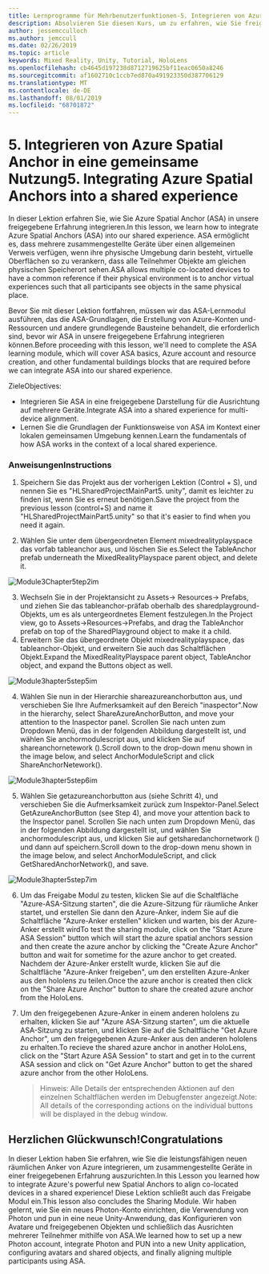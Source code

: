 ```yaml
---
title: Lernprogramme für Mehrbenutzerfunktionen-5. Integrieren von Azure Spatial Anchor in eine gemeinsame Nutzung
description: Absolvieren Sie diesen Kurs, um zu erfahren, wie Sie freigegebene Umgebungen mit mehreren Benutzern in einer hololens 2-Anwendung implementieren.
author: jessemcculloch
ms.author: jemccull
ms.date: 02/26/2019
ms.topic: article
keywords: Mixed Reality, Unity, Tutorial, HoloLens
ms.openlocfilehash: cb4645d197238d8712719625bf11eac0650a8246
ms.sourcegitcommit: af1602710c1ccb7ed870a491923350d387706129
ms.translationtype: MT
ms.contentlocale: de-DE
ms.lasthandoff: 08/01/2019
ms.locfileid: "68701872"
---
```

# <a name="5-integrating-azure-spatial-anchors-into-a-shared-experience"></a><span data-ttu-id="ed5cc-105">5. Integrieren von Azure Spatial Anchor in eine gemeinsame Nutzung</span><span class="sxs-lookup"><span data-stu-id="ed5cc-105">5. Integrating Azure Spatial Anchors into a shared experience</span></span>

<span data-ttu-id="ed5cc-106">In dieser Lektion erfahren Sie, wie Sie Azure Spatial Anchor (ASA) in unsere freigegebene Erfahrung integrieren.</span><span class="sxs-lookup"><span data-stu-id="ed5cc-106">In this lesson, we learn how to integrate Azure Spatial Anchors (ASA) into our shared experience.</span></span> <span data-ttu-id="ed5cc-107">ASA ermöglicht es, dass mehrere zusammengestellte Geräte über einen allgemeinen Verweis verfügen, wenn ihre physische Umgebung darin besteht, virtuelle Oberflächen so zu verankern, dass alle Teilnehmer Objekte am gleichen physischen Speicherort sehen.</span><span class="sxs-lookup"><span data-stu-id="ed5cc-107">ASA allows multiple co-located devices to have a common reference if their physical environment is to anchor virtual experiences such that all participants see objects in the same physical place.</span></span>

<span data-ttu-id="ed5cc-108">Bevor Sie mit dieser Lektion fortfahren, müssen wir das ASA-Lernmodul ausführen, das die ASA-Grundlagen, die Erstellung von Azure-Konten und-Ressourcen und andere grundlegende Bausteine behandelt, die erforderlich sind, bevor wir ASA in unsere freigegebene Erfahrung integrieren können.</span><span class="sxs-lookup"><span data-stu-id="ed5cc-108">Before proceeding with this lesson, we'll need to complete the ASA learning module, which will cover ASA basics, Azure account and resource creation, and other fundamental buildings blocks that are required before we can integrate ASA into our shared experience.</span></span>

<span data-ttu-id="ed5cc-109">Ziele</span><span class="sxs-lookup"><span data-stu-id="ed5cc-109">Objectives:</span></span>

- <span data-ttu-id="ed5cc-110">Integrieren Sie ASA in eine freigegebene Darstellung für die Ausrichtung auf mehrere Geräte.</span><span class="sxs-lookup"><span data-stu-id="ed5cc-110">Integrate ASA into a shared experience for multi-device alignment.</span></span>
- <span data-ttu-id="ed5cc-111">Lernen Sie die Grundlagen der Funktionsweise von ASA im Kontext einer lokalen gemeinsamen Umgebung kennen.</span><span class="sxs-lookup"><span data-stu-id="ed5cc-111">Learn the fundamentals of how ASA works in the context of a local shared experience.</span></span>

### <a name="instructions"></a><span data-ttu-id="ed5cc-112">Anweisungen</span><span class="sxs-lookup"><span data-stu-id="ed5cc-112">Instructions</span></span>

1. <span data-ttu-id="ed5cc-113">Speichern Sie das Projekt aus der vorherigen Lektion (Control + S), und nennen Sie es "HLSharedProjectMainPart5. unity", damit es leichter zu finden ist, wenn Sie es erneut benötigen.</span><span class="sxs-lookup"><span data-stu-id="ed5cc-113">Save the project from the previous lesson (control+S) and name it "HLSharedProjectMainPart5.unity" so that it's easier to find when you need it again.</span></span>

2. <span data-ttu-id="ed5cc-114">Wählen Sie unter dem übergeordneten Element mixedrealityplayspace das vorfab tableanchor aus, und löschen Sie es.</span><span class="sxs-lookup"><span data-stu-id="ed5cc-114">Select the TableAnchor prefab underneath the MixedRealityPlayspace parent object, and delete it.</span></span>

![Module3Chapter5tep2im](images/module3chapter5step2im.PNG)

3.  <span data-ttu-id="ed5cc-116">Wechseln Sie in der Projektansicht zu Assets-> Resources-> Prefabs, und ziehen Sie das tableanchor-präfab oberhalb des sharedplayground-Objekts, um es als untergeordnetes Element festzulegen.</span><span class="sxs-lookup"><span data-stu-id="ed5cc-116">In the Project view, go to Assets->Resources->Prefabs, and drag the TableAnchor prefab on top of the SharedPlayground object to make it a child.</span></span>
4.  <span data-ttu-id="ed5cc-117">Erweitern Sie das übergeordnete Objekt mixedrealityplayspace, das tableanchor-Objekt, und erweitern Sie auch das Schaltflächen Objekt.</span><span class="sxs-lookup"><span data-stu-id="ed5cc-117">Expand the MixedRealityPlayspace parent object, TableAnchor object, and expand the Buttons object as well.</span></span> 

![Module3hapter5step5im](images/module3chapter5step5im.PNG)

4. <span data-ttu-id="ed5cc-119">Wählen Sie nun in der Hierarchie shareazureanchorbutton aus, und verschieben Sie Ihre Aufmerksamkeit auf den Bereich "inaspector".</span><span class="sxs-lookup"><span data-stu-id="ed5cc-119">Now in the hierarchy, select ShareAzureAnchorButton, and move your attention to the Inaspector panel.</span></span> <span data-ttu-id="ed5cc-120">Scrollen Sie nach unten zum Dropdown Menü, das in der folgenden Abbildung dargestellt ist, und wählen Sie anchormodulescript aus, und klicken Sie auf shareanchornetework ().</span><span class="sxs-lookup"><span data-stu-id="ed5cc-120">Scroll down to the drop-down menu shown in the image below, and select AnchorModuleScript and click ShareAnchorNetework().</span></span>

![Module3hapter5step6im](images/module3chapter5step6im.PNG)

5. <span data-ttu-id="ed5cc-122">Wählen Sie getazureanchorbutton aus (siehe Schritt 4), und verschieben Sie die Aufmerksamkeit zurück zum Inspektor-Panel.</span><span class="sxs-lookup"><span data-stu-id="ed5cc-122">Select GetAzureAnchorButton (see Step 4), and move your attention back to the Inspector panel.</span></span> <span data-ttu-id="ed5cc-123">Scrollen Sie nach unten zum Dropdown Menü, das in der folgenden Abbildung dargestellt ist, und wählen Sie anchormodulescript aus, und klicken Sie auf getsharedanchornetwork () und dann auf speichern.</span><span class="sxs-lookup"><span data-stu-id="ed5cc-123">Scroll down to the drop-down menu shown in the image below, and select AnchorModuleScript, and click GetSharedAnchorNetwork(), and save.</span></span>

![Module3hapter5step7im](images/module3chapter5step7im.PNG)

6. <span data-ttu-id="ed5cc-125">Um das Freigabe Modul zu testen, klicken Sie auf die Schaltfläche "Azure-ASA-Sitzung starten", die die Azure-Sitzung für räumliche Anker startet, und erstellen Sie dann den Azure-Anker, indem Sie auf die Schaltfläche "Azure-Anker erstellen" klicken und warten, bis der Azure-Anker erstellt wird</span><span class="sxs-lookup"><span data-stu-id="ed5cc-125">To test the sharing module, click on the "Start Azure ASA Session" button which will start the azure spatial anchors session and then create the azure anchor by clicking the "Create Azure Anchor" button and wait for sometime for the azure anchor to get created.</span></span> <span data-ttu-id="ed5cc-126">Nachdem der Azure-Anker erstellt wurde, klicken Sie auf die Schaltfläche "Azure-Anker freigeben", um den erstellten Azure-Anker aus den hololens zu teilen.</span><span class="sxs-lookup"><span data-stu-id="ed5cc-126">Once the azure anchor is created then click on the "Share Azure Anchor" button to share the created azure anchor from the HoloLens.</span></span>

7. <span data-ttu-id="ed5cc-127">Um den freigegebenen Azure-Anker in einem anderen hololens zu erhalten, klicken Sie auf "Azure ASA-Sitzung starten", um die aktuelle ASA-Sitzung zu starten, und klicken Sie auf die Schaltfläche "Get Azure Anchor", um den freigegebenen Azure-Anker aus den anderen hololens zu erhalten.</span><span class="sxs-lookup"><span data-stu-id="ed5cc-127">To recieve the shared azure anchor in another HoloLens, click on the "Start Azure ASA Session" to start and get in to the current ASA session and click on "Get Azure Anchor" button to get the shared azure anchor from the other HoloLens.</span></span>

   > <span data-ttu-id="ed5cc-128">Hinweis: Alle Details der entsprechenden Aktionen auf den einzelnen Schaltflächen werden im Debugfenster angezeigt.</span><span class="sxs-lookup"><span data-stu-id="ed5cc-128">Note: All details of the corresponding actions on the individual buttons will be displayed in the debug window.</span></span>

## <a name="congratulations"></a><span data-ttu-id="ed5cc-129">Herzlichen Glückwunsch!</span><span class="sxs-lookup"><span data-stu-id="ed5cc-129">Congratulations</span></span>

<span data-ttu-id="ed5cc-130">In dieser Lektion haben Sie erfahren, wie Sie die leistungsfähigen neuen räumlichen Anker von Azure integrieren, um zusammengestellte Geräte in einer freigegebenen Erfahrung auszurichten.</span><span class="sxs-lookup"><span data-stu-id="ed5cc-130">In this Lesson you learned how to integrate Azure's powerful new Spatial Anchors to align co-located devices in a shared experience!</span></span> <span data-ttu-id="ed5cc-131">Diese Lektion schließt auch das Freigabe Modul ein.</span><span class="sxs-lookup"><span data-stu-id="ed5cc-131">This lesson also concludes the Sharing Module.</span></span> <span data-ttu-id="ed5cc-132">Wir haben gelernt, wie Sie ein neues Photon-Konto einrichten, die Verwendung von Photon und pun in eine neue Unity-Anwendung, das Konfigurieren von Avatare und freigegebenen Objekten und schließlich das Ausrichten mehrerer Teilnehmer mithilfe von ASA.</span><span class="sxs-lookup"><span data-stu-id="ed5cc-132">We learned how to set up a new Photon account, integrate Photon and PUN into a new Unity application, configuring avatars and shared objects, and finally aligning multiple participants using ASA.</span></span> 

